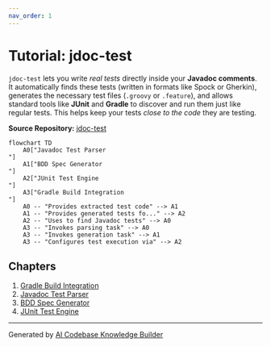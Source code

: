 ```yaml
---
nav_order: 1
---
```

# Tutorial: jdoc-test

`jdoc-test` lets you write *real tests* directly inside your **Javadoc comments**.
It automatically finds these tests (written in formats like Spock or Gherkin), generates the necessary test files (`.groovy` or `.feature`), and allows standard tools like **JUnit** and **Gradle** to discover and run them just like regular tests.
This helps keep your tests *close to the code* they are testing.


**Source Repository:** [jdoc-test](https://github.com/boolivar/jdoc-test)

```mermaid
flowchart TD
    A0["Javadoc Test Parser
"]
    A1["BDD Spec Generator
"]
    A2["JUnit Test Engine
"]
    A3["Gradle Build Integration
"]
    A0 -- "Provides extracted test code" --> A1
    A1 -- "Provides generated tests fo..." --> A2
    A2 -- "Uses to find Javadoc tests" --> A0
    A3 -- "Invokes parsing task" --> A0
    A3 -- "Invokes generation task" --> A1
    A3 -- "Configures test execution via" --> A2
```

## Chapters

1. [Gradle Build Integration](01_gradle_build_integration_.md)
2. [Javadoc Test Parser](02_javadoc_test_parser_.md)
3. [BDD Spec Generator](03_bdd_spec_generator_.md)
4. [JUnit Test Engine](04_junit_test_engine_.md)


---

Generated by [AI Codebase Knowledge Builder](https://github.com/The-Pocket/Tutorial-Codebase-Knowledge)